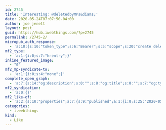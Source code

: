 ```yaml
---
id: 2745
title: 'Interesting: @deletedbyMPs&diams;'
date: 2020-05-24T07:07:50-04:00
author: joe jenett
layout: post
guid: https://hub.iwebthings.com/?p=2745
permalink: /2745-2/
micropub_auth_response:
  - 'a:10:{s:10:"token_type";s:6:"Bearer";s:5:"scope";s:20:"create delete update";s:2:"me";s:27:"https://hub.iwebthings.com/";s:9:"issued_by";s:54:"https://hub.iwebthings.com/wp-json/indieauth/1.0/token";s:9:"client_id";s:20:"https://omnibear.com";s:11:"client_name";s:8:"Omnibear";s:11:"client_icon";s:29:"https://omnibear.com/logo.svg";s:9:"issued_at";i:1589193303;s:4:"user";i:1;s:13:"last_accessed";i:1590318373;}'
mf2_type:
  - 'a:1:{i:0;s:7:"h-entry";}'
inline_featured_image:
  - "0"
mf2_mp-syndicate-to:
  - 'a:1:{i:0;s:4:"none";}'
complete_open_graph:
  - 'a:7:{s:14:"og:description";s:0:"";s:8:"og:title";s:0:"";s:7:"og:type";s:0:"";s:12:"twitter:card";s:7:"summary";s:15:"twitter:creator";s:0:"";s:19:"twitter:description";s:0:"";s:8:"og:image";s:0:"";}'
mf2_syndication:
  - 'a:0:{}'
mf2_like-of:
  - 'a:2:{s:10:"properties";a:7:{s:9:"published";a:1:{i:0;s:25:"2020-05-24T11:15:31+01:00";}s:7:"updated";a:1:{i:0;s:25:"2020-05-24T11:15:31+01:00";}s:7:"summary";a:1:{i:0;s:262:"Interesting: <a href="https://twitter.com/deletedbyMPs">Tweets MPs Delete (@deletedbyMPs) </a> from <a href="https://www.politwoops.co.uk/">Politwoops – All deleted tweets from politicians</a> who have an <a href="https://www.politwoops.co.uk/page/api">API</a>";}s:4:"name";a:1:{i:0;s:26:"Interesting: @deletedbyMPs";}s:3:"url";a:1:{i:0;s:56:"https://johnjohnston.info/blog/interesting-deletedbymps/";}s:11:"publication";a:1:{i:0;s:17:"johnjohnston.info";}s:6:"author";a:2:{s:4:"type";a:1:{i:0;s:6:"h-card";}s:10:"properties";a:3:{s:4:"name";a:1:{i:0;s:4:"john";}s:3:"url";a:1:{i:0;s:43:"https://johnjohnston.info/blog/author/john/";}s:5:"photo";a:1:{i:0;s:81:"https://secure.gravatar.com/avatar/6af1df804358e928344788af8aaca6e4?s=40&d=mm&r=g";}}}}s:4:"type";s:4:"cite";}'
categories:
  - i.webthings
kind:
  - Like
---
```

